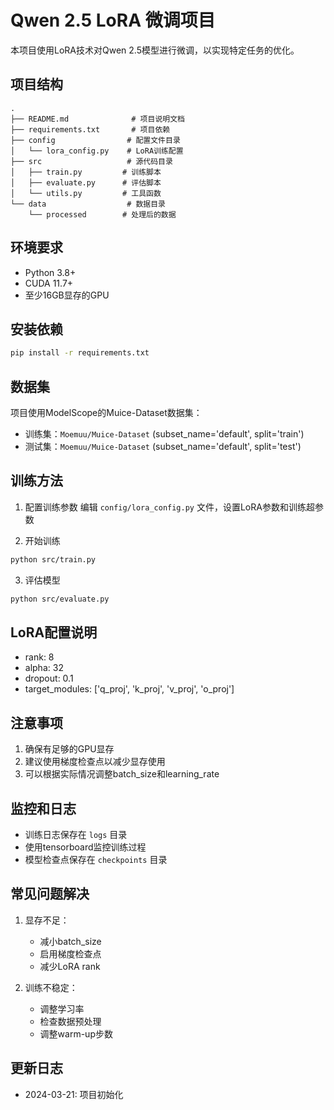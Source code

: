 # Qwen 2.5 LoRA 微调项目

本项目使用LoRA技术对Qwen 2.5模型进行微调，以实现特定任务的优化。

## 项目结构
```
.
├── README.md              # 项目说明文档
├── requirements.txt       # 项目依赖
├── config                # 配置文件目录
│   └── lora_config.py    # LoRA训练配置
├── src                   # 源代码目录
│   ├── train.py         # 训练脚本
│   ├── evaluate.py      # 评估脚本
│   └── utils.py         # 工具函数
└── data                  # 数据目录
    └── processed        # 处理后的数据
```

## 环境要求
- Python 3.8+
- CUDA 11.7+
- 至少16GB显存的GPU

## 安装依赖
```bash
pip install -r requirements.txt
```

## 数据集
项目使用ModelScope的Muice-Dataset数据集：
- 训练集：`Moemuu/Muice-Dataset` (subset_name='default', split='train')
- 测试集：`Moemuu/Muice-Dataset` (subset_name='default', split='test')

## 训练方法
1. 配置训练参数
   编辑 `config/lora_config.py` 文件，设置LoRA参数和训练超参数

2. 开始训练
```bash
python src/train.py
```

3. 评估模型
```bash
python src/evaluate.py
```

## LoRA配置说明
- rank: 8
- alpha: 32
- dropout: 0.1
- target_modules: ['q_proj', 'k_proj', 'v_proj', 'o_proj']

## 注意事项
1. 确保有足够的GPU显存
2. 建议使用梯度检查点以减少显存使用
3. 可以根据实际情况调整batch_size和learning_rate

## 监控和日志
- 训练日志保存在 `logs` 目录
- 使用tensorboard监控训练过程
- 模型检查点保存在 `checkpoints` 目录

## 常见问题解决
1. 显存不足：
   - 减小batch_size
   - 启用梯度检查点
   - 减少LoRA rank

2. 训练不稳定：
   - 调整学习率
   - 检查数据预处理
   - 调整warm-up步数

## 更新日志
- 2024-03-21: 项目初始化 
